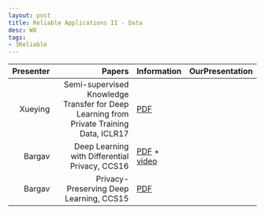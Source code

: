 ```yaml
---
layout: post
title: Reliable Applications II - Data
desc: W8
tags:
- 3Reliable
---
```




| Presenter | Papers | Information| OurPresentation |
| -----: | ----------: | :----- | :----- |
| Xueying | Semi-supervised Knowledge Transfer for Deep Learning from Private Training Data, ICLR17 | [PDF](https://arxiv.org/abs/1610.05755) |
| Bargav |  Deep Learning with Differential Privacy, CCS16 | [PDF](https://arxiv.org/abs/1607.00133) + [video](https://www.youtube.com/watch?v=ZxDBEyjiPxI) |
| Bargav | Privacy-Preserving Deep Learning, CCS15 | [PDF](https://www.cs.cornell.edu/~shmat/shmat_ccs15.pdf) |
